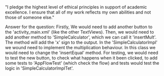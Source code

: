 "I pledge the highest level of ethical principles in support of academic excellence.  I ensure that all of my work reflects my own abilities and not those of someone else."

Answer for the question:
Firstly, We would need to add another button to the 'activity_main.xml' (like the other TextViews).
Then, we would need to add another method to 'SimpleCalculator', which we can call it 'insertMult'.
The method will add the 'x' sign to the output.
In the 'SimpleCalculatorlmpl' we wound need to implement the multiplication behaviour.
In this class we would need to change the 'insertEqual' method.
For testing, we would need to test the new button, to check what happens when it been clicked,
to add some tests to 'AppFlowTest' (which check the flow) and tests would test the logic in
'SimpleCalculatorlmplTet'.